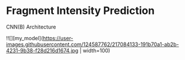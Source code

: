 # Fragment Intensity Prediction

CNN(B) Architecture 

!![][my_model](https://user-images.githubusercontent.com/124587762/217084133-191b70a1-ab2b-4231-9b38-f28d216d1674.jpg | width=100)
